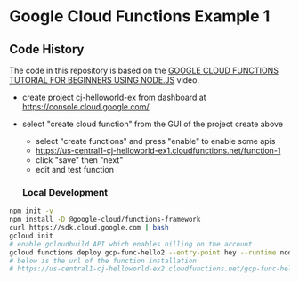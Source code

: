 # Google Cloud Functions Example 1

## Code History

The code in this repository is based on the
[GOOGLE CLOUD FUNCTIONS TUTORIAL FOR BEGINNERS USING NODE.JS](https://youtu.be/RV6wTVN7Z98)
video.

- create project cj-helloworld-ex from dashboard at https://console.cloud.google.com/
- select "create cloud function" from the GUI of the project create above

  - select "create functions" and press "enable" to enable some apis
  - https://us-central1-cj-helloworld-ex1.cloudfunctions.net/function-1
  - click "save" then "next"
  - edit and test function

  ### Local Development

```bash
npm init -y
npm install -D @google-cloud/functions-framework
curl https://sdk.cloud.google.com | bash
gcloud init
# enable gcloudbuild API which enables billing on the account
gcloud functions deploy gcp-func-hello2 --entry-point hey --runtime nodejs14 --trigger-http --project cj-helloworld-ex2
# below is the url of the function installation
# https://us-central1-cj-helloworld-ex2.cloudfunctions.net/gcp-func-hello2
```
